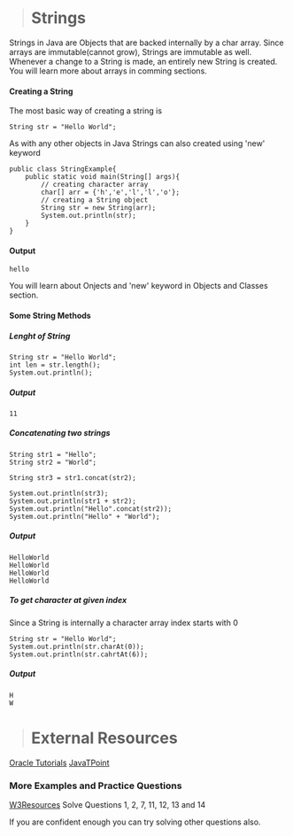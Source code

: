 ># Strings

Strings in Java are Objects that are backed internally by a char array. Since arrays are immutable(cannot grow), Strings are immutable as well. Whenever a change to a String is made, an entirely new String is created. You will learn more about arrays in comming sections.

#### Creating a String

The most basic way of creating a string is

    String str = "Hello World";

As with any other objects in Java Strings can also created using 'new' keyword

    public class StringExample{
        public static void main(String[] args){
            // creating character array
            char[] arr = {'h','e','l','l','o'};
            // creating a String object
            String str = new String(arr);
            System.out.println(str);
        }
    }

#### Output

    hello

You will learn about Onjects and 'new' keyword in Objects and Classes section.

#### Some String Methods

##### Lenght of String

    String str = "Hello World";
    int len = str.length();
    System.out.println();

##### Output

    11

##### Concatenating two strings

    String str1 = "Hello";
    String str2 = "World";

    String str3 = str1.concat(str2);
    
    System.out.println(str3);
    System.out.println(str1 + str2);
    System.out.println("Hello".concat(str2));
    System.out.println("Hello" + "World");


##### Output

    HelloWorld
    HelloWorld
    HelloWorld
    HelloWorld


##### To get character at given index

Since a String is internally a character array index starts with 0

    String str = "Hello World";
    System.out.println(str.charAt(0));
    System.out.println(str.cahrtAt(6));

##### Output

    H
    W

># External Resources

[Oracle Tutorials](https://docs.oracle.com/javase/tutorial/java/data/strings.html)
[JavaTPoint](https://www.javatpoint.com/java-string)

### More Examples and Practice Questions

[W3Resources](https://www.w3resource.com/java-exercises/string/index.php) Solve Questions 1, 2, 7, 11, 12, 13 and 14

If you are confident enough you can try solving other questions also.
